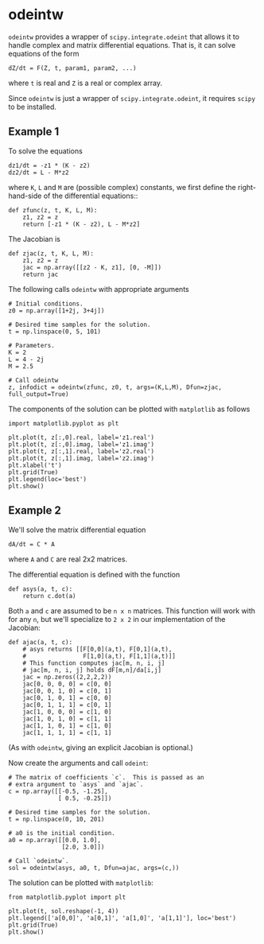 odeintw
=======

`odeintw` provides a wrapper of `scipy.integrate.odeint` that allows it to
handle complex and matrix differential equations.  That is, it can solve
equations of the form

    dZ/dt = F(Z, t, param1, param2, ...)

where `t` is real and `Z` is a real or complex array.

Since `odeintw` is just a wrapper of `scipy.integrate.odeint`, it requires
`scipy` to be installed.

Example 1
---------

To solve the equations

    dz1/dt = -z1 * (K - z2)
    dz2/dt = L - M*z2

where `K`, `L` and `M` are (possible complex) constants, we first define the
right-hand-side of the differential equations::

    def zfunc(z, t, K, L, M):
        z1, z2 = z
        return [-z1 * (K - z2), L - M*z2]

The Jacobian is

    def zjac(z, t, K, L, M):
        z1, z2 = z
        jac = np.array([[z2 - K, z1], [0, -M]])
        return jac

The following calls `odeintw` with appropriate arguments

    # Initial conditions.
    z0 = np.array([1+2j, 3+4j])

    # Desired time samples for the solution.
    t = np.linspace(0, 5, 101)

    # Parameters.
    K = 2
    L = 4 - 2j
    M = 2.5

    # Call odeintw
    z, infodict = odeintw(zfunc, z0, t, args=(K,L,M), Dfun=zjac, full_output=True)

The components of the solution can be plotted with `matplotlib` as follows

    import matplotlib.pyplot as plt

    plt.plot(t, z[:,0].real, label='z1.real')
    plt.plot(t, z[:,0].imag, label='z1.imag')
    plt.plot(t, z[:,1].real, label='z2.real')
    plt.plot(t, z[:,1].imag, label='z2.imag')
    plt.xlabel('t')
    plt.grid(True)
    plt.legend(loc='best')
    plt.show()


Example 2
---------

We'll solve the matrix differential equation

    dA/dt = C * A

where `A` and `C` are real 2x2 matrices.

The differential equation is defined with the function

    def asys(a, t, c):
        return c.dot(a)

Both `a` and `c` are assumed to be `n x n` matrices.  This function
will work with for any `n`, but we'll specialize to `2 x 2` in our
implementation of the Jacobian:

    def ajac(a, t, c):
        # asys returns [[F[0,0](a,t), F[0,1](a,t),
        #                F[1,0](a,t), F[1,1](a,t)]]
        # This function computes jac[m, n, i, j]
        # jac[m, n, i, j] holds dF[m,n]/da[i,j]
        jac = np.zeros((2,2,2,2))
        jac[0, 0, 0, 0] = c[0, 0]
        jac[0, 0, 1, 0] = c[0, 1]
        jac[0, 1, 0, 1] = c[0, 0]
        jac[0, 1, 1, 1] = c[0, 1]
        jac[1, 0, 0, 0] = c[1, 0]
        jac[1, 0, 1, 0] = c[1, 1]
        jac[1, 1, 0, 1] = c[1, 0]
        jac[1, 1, 1, 1] = c[1, 1]

(As with `odeintw`, giving an explicit Jacobian is optional.)

Now create the arguments and call `odeint`:

    # The matrix of coefficients `c`.  This is passed as an
    # extra argument to `asys` and `ajac`.
    c = np.array([[-0.5, -1.25],
                  [ 0.5, -0.25]])

    # Desired time samples for the solution.
    t = np.linspace(0, 10, 201)

    # a0 is the initial condition.
    a0 = np.array([[0.0, 1.0],
                   [2.0, 3.0]])

    # Call `odeintw`.
    sol = odeintw(asys, a0, t, Dfun=ajac, args=(c,))


The solution can be plotted with `matplotlib`:

    from matplotlib.pyplot import plt

    plt.plot(t, sol.reshape(-1, 4))
    plt.legend(['a[0,0]', 'a[0,1]', 'a[1,0]', 'a[1,1]'], loc='best')
    plt.grid(True)
    plt.show()
